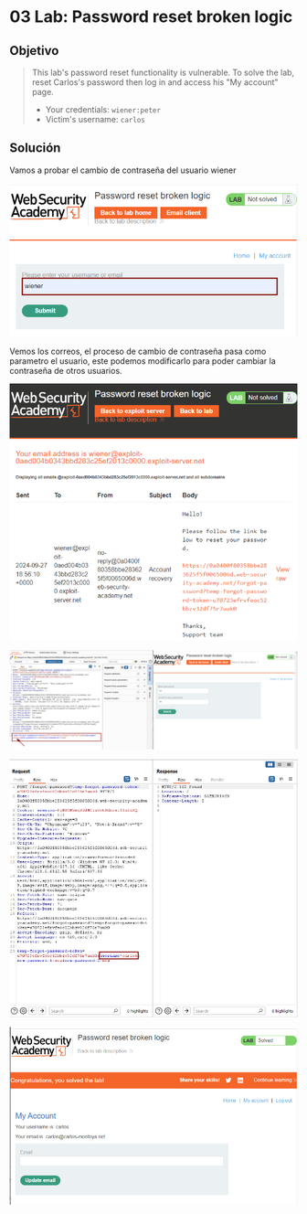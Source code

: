 # 03 Lab: Password reset broken logic

## Objetivo

> This lab's password reset functionality is vulnerable. To solve the lab, reset Carlos's password then log in and access his "My account" page.
> 
> - Your credentials: `wiener:peter`
> - Victim's username: `carlos`

## Solución

Vamos a probar el cambio de contraseña del usuario wiener

![image.png](03%20Lab%20Password%20reset%20broken%20logic%20237ef548fc8148eea9b48f784ef0b514/image.png)

Vemos los correos, el proceso de cambio de contraseña pasa como parametro el usuario, este podemos modificarlo para poder cambiar la contraseña de otros usuarios.

![image.png](03%20Lab%20Password%20reset%20broken%20logic%20237ef548fc8148eea9b48f784ef0b514/image%201.png)

![image.png](03%20Lab%20Password%20reset%20broken%20logic%20237ef548fc8148eea9b48f784ef0b514/image%202.png)

![image.png](03%20Lab%20Password%20reset%20broken%20logic%20237ef548fc8148eea9b48f784ef0b514/image%203.png)

![image.png](03%20Lab%20Password%20reset%20broken%20logic%20237ef548fc8148eea9b48f784ef0b514/image%204.png)